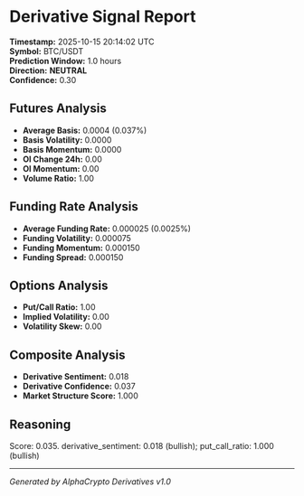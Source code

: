 # Derivative Signal Report

**Timestamp:** 2025-10-15 20:14:02 UTC  
**Symbol:** BTC/USDT  
**Prediction Window:** 1.0 hours  
**Direction:** **NEUTRAL**  
**Confidence:** 0.30

## Futures Analysis
- **Average Basis:** 0.0004 (0.037%)
- **Basis Volatility:** 0.0000
- **Basis Momentum:** 0.0000
- **OI Change 24h:** 0.00
- **OI Momentum:** 0.00
- **Volume Ratio:** 1.00

## Funding Rate Analysis
- **Average Funding Rate:** 0.000025 (0.0025%)
- **Funding Volatility:** 0.000075
- **Funding Momentum:** 0.000150
- **Funding Spread:** 0.000150

## Options Analysis
- **Put/Call Ratio:** 1.00
- **Implied Volatility:** 0.00
- **Volatility Skew:** 0.00

## Composite Analysis
- **Derivative Sentiment:** 0.018
- **Derivative Confidence:** 0.037
- **Market Structure Score:** 1.000

## Reasoning
Score: 0.035. derivative_sentiment: 0.018 (bullish); put_call_ratio: 1.000 (bullish)

---
*Generated by AlphaCrypto Derivatives v1.0*
